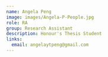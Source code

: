 ```yaml
---
name: Angela Peng
image: images/Angela-P-People.jpg
role: RA
group: Research Assistant  
description: Honour's Thesis Student
links:
  email: angelaytpeng@gmail.com 
---
```


